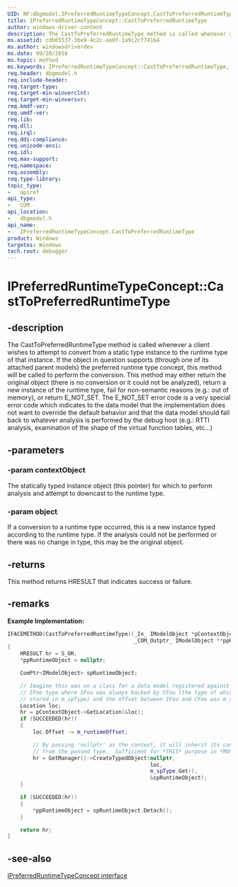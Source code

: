 ```yaml
---
UID: NF:dbgmodel.IPreferredRuntimeTypeConcept.CastToPreferredRuntimeType
title: IPreferredRuntimeTypeConcept::CastToPreferredRuntimeType
author: windows-driver-content
description: The CastToPreferredRuntimeType method is called whenever a client wishes to attempt to convert from a static type instance to the runtime type of that instance. 
ms.assetid: cdb65537-36e9-4c2c-aa0f-1a9c2cf74164
ms.author: windowsdriverdev
ms.date: 09/20/2018 
ms.topic: method
ms.keywords: IPreferredRuntimeTypeConcept::CastToPreferredRuntimeType, CastToPreferredRuntimeType, IPreferredRuntimeTypeConcept.CastToPreferredRuntimeType, IPreferredRuntimeTypeConcept::CastToPreferredRuntimeType, IPreferredRuntimeTypeConcept.CastToPreferredRuntimeType
req.header: dbgmodel.h
req.include-header:
req.target-type:
req.target-min-winverclnt:
req.target-min-winversvr:
req.kmdf-ver:
req.umdf-ver:
req.lib:
req.dll:
req.irql: 
req.ddi-compliance:
req.unicode-ansi:
req.idl:
req.max-support:
req.namespace:
req.assembly:
req.type-library: 
topic_type: 
-	apiref
api_type: 
-	COM
api_location: 
-	dbgmodel.h
api_name: 
-	IPreferredRuntimeTypeConcept.CastToPreferredRuntimeType
product: Windows
targetos: Windows
tech.root: debugger
---
```


# IPreferredRuntimeTypeConcept::CastToPreferredRuntimeType


## -description

The CastToPreferredRuntimeType method is called whenever a client wishes to attempt to convert from a static type instance to the runtime type of that instance. If the object in question supports (through one of its attached parent models) the preferred runtime type concept, this method will be called to perform the conversion. This method may either return the original object (there is no conversion or it could not be analyzed), return a new instance of the runtime type, fail for non-semantic reasons (e.g.: out of memory), or return E_NOT_SET. The E_NOT_SET error code is a very special error code which indicates to the data model that the implementation does not want to override the default behavior and that the data model should fall back to whatever analysis is performed by the debug host (e.g.: RTTI analysis, examination of the shape of the virtual function tables, etc...) 

## -parameters

### -param contextObject
The statically typed instance object (this pointer) for which to perform analysis and attempt to downcast to the runtime type.

### -param object
If a conversion to a runtime type occurred, this is a new instance typed according to the runtime type. If the analysis could not be performed or there was no change in type, this may be the original object.


## -returns
This method returns HRESULT that indicates success or failure.

## -remarks

**Example Implementation:**

```cpp
IFACEMETHOD(CastToPreferredRuntimeType)(_In_ IModelObject *pContextObject, 
                                        _COM_Outptr_ IModelObject **ppRuntimeObject)
{
    HRESULT hr = S_OK;
    *ppRuntimeObject = nullptr;

    ComPtr<IModelObject> spRuntimeObject;

    // Imagine this was on a class for a data model registered against some 
    // IFoo type where IFoo was always backed by CFoo (the type of which is 
    // stored in m_spType) and the offset between IFoo and CFoo was m_runtimeOffset.
    Location loc;
    hr = pContextObject->GetLocation(&loc);
    if (SUCCEEDED(hr))
    {
        loc.Offset -= m_runtimeOffset;

        // By passing 'nullptr' as the context, it will inherit its context 
        // from the passed type.  Sufficient for *THIS* purpose in *MOST* cases.
        hr = GetManager()->CreateTypedObject(nullptr, 
                                             loc, 
                                             m_spType.Get(), 
                                             &spRuntimeObject);
    }

    if (SUCCEEDED(hr))
    {
        *ppRuntimeObject = spRuntimeObject.Detach();
    }

    return hr;
}
```


## -see-also

[IPreferredRuntimeTypeConcept interface](nn-dbgmodel-ipreferredruntimetypeconcept.md)

